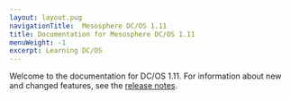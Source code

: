 ```yaml
---
layout: layout.pug
navigationTitle:  Mesosphere DC/OS 1.11
title: Documentation for Mesosphere DC/OS 1.11
menuWeight: -1
excerpt: Learning DC/OS
---
```


Welcome to the documentation for DC/OS 1.11. For information about new and changed features, see the [release notes](/1.11/release-notes/).
